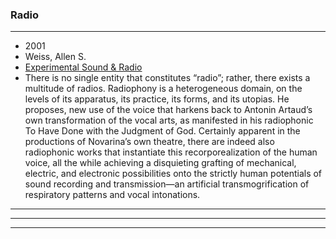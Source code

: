 ### Radio
-----------------
- 2001
- Weiss, Allen S.
- [Experimental Sound & Radio](https://file.io/4Z654jiuHYIv)
- There is no single entity that constitutes “radio”; rather, there exists a multitude of radios. Radiophony is a heterogeneous domain, on the levels of its apparatus, its practice, its forms, and its utopias. He proposes, new use of the voice that harkens back to Antonin Artaud’s own transformation of the vocal arts, as manifested in his radiophonic To Have Done with the Judgment of God. Certainly apparent in the productions of Novarina’s own theatre, there are indeed also radiophonic works that instantiate this recorporealization of the human voice, all the while achieving a disquieting grafting of mechanical, electric, and electronic possibilities onto the strictly human potentials of sound recording and transmission—an artificial transmogrification of respiratory patterns and vocal intonations.
-----------------
-----------------
-----------------
